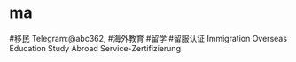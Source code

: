 # ma
#移民 Telegram:@abc362, #海外教育 #留学 #留服认证 Immigration Overseas Education Study Abroad Service-Zertifizierung 
